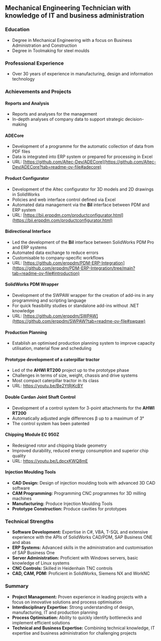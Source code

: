 ## Mechanical Engineering Technician with knowledge of IT and business administration

### Education
- Degree in Mechanical Engineering with a focus on Business Administration and Construction
- Degree in Toolmaking for steel moulds

### Professional Experience
- Over 30 years of experience in manufacturing, design and information technology

### Achievements and Projects

#### Reports and Analysis
- Reports and analyses for the management
- In-depth analyses of company data to support strategic decision-making

#### ADECore
- Development of a programme for the automatic collection of data from PDF files
- Data is integrated into ERP system or prepared for processing in Excel
- URL: [https://github.com/Altec-Dev/ADECore](https://github.com/Altec-Dev/ADECore?tab=readme-ov-file#adecore)

#### Product Configurator
- Development of the Altec configurator for 3D models and 2D drawings in SolidWorks
- Policies and web interface control defined via Excel
- Automated data management via the **BiI** interface between PDM and ERP system
- URL: [https://bii.erppdm.com/productconfigurator.html](https://bii.erppdm.com/productconfigurator.html)

#### Bidirectional Interface
- Led the development of the **BiI** interface between SolidWorks PDM Pro and ERP systems
- Automated data exchange to reduce errors
- Customisable to company-specific workflows
- URL: [https://github.com/erppdm/PDM-ERP-Integration](https://github.com/erppdm/PDM-ERP-Integration/tree/main?tab=readme-ov-file#introduction)

#### SolidWorks PDM Wrapper
- Development of the SWPAW wrapper for the creation of add-ins in any programming and scripting language
- For quick feasibility studies or standalone add-ins without .NET knowledge
- URL: [https://github.com/erppdm/SWPAW](https://github.com/erppdm/SWPAW?tab=readme-ov-file#swpaw)

#### Production Planning
- Establish an optimised production planning system to improve capacity utilisation, material flow and scheduling

#### Prototype development of a caterpillar tractor
- Led of the **AHWI RT200** project up to the prototype phase
- Challenges in terms of size, weight, chassis and drive systems
- Most compact caterpillar tractor in its class
- URL: https://youtu.be/Be2YtRjKcBY

#### Double Cardan Joint Shaft Control
- Development of a control system for 3-point attachments for the **AHWI RT200**
- Automatically adjusted angle differences β up to a maximum of 3°
- The control system has been patented

#### Chipping Module EC 950Z
- Redesigned rotor and chipping blade geometry
- Improved durability, reduced energy consumption and superior chip quality
- URL: https://youtu.be/LdpcxKWQ8mE

#### Injection Moulding Tools
- **CAD Design:** Design of injection moulding tools with advanced 3D CAD software
- **CAM Programming:** Programming CNC programmes for 3D milling machines
- **Manufacturing:** Produce Injection Moulding Tools
- **Prototype Construction:** Produce cavities for prototypes

### Technical Strengths
- **Software Development:** Expertise in C#, VBA, T-SQL and extensive experience with the APIs of SolidWorks CAD/PDM, SAP Business ONE and abas
- **ERP Systems:** Advanced skills in the administration and customisation of SAP Business One
- **Server Administration:** Proficient with Windows servers, basic knowledge of Linux systems
- **CNC Controls:** Skilled in Heidenhain TNC controls
- **CAD, CAM, PDM:** Proficient in SolidWorks, Siemens NX and WorkNC

### Summary
- **Project Management:** Proven experience in leading projects with a focus on innovative solutions and process optimisation
- **Interdisciplinary Expertise:** Strong understanding of design, manufacturing, IT and production planning
- **Process Optimisation:** Ability to quickly identify bottlenecks and implement efficient solutions
- **Technical and Business Expertise:** Combining technical knowledge, IT expertise and business administration for challenging projects


